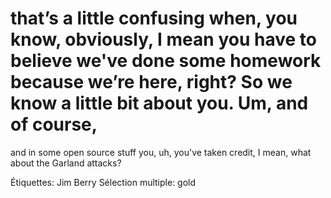 # that’s a little confusing when, you know, obviously, I mean you have to believe we've done some homework because we’re here, right? So we know a little bit about you. Um, and of course,
and in some open source stuff you, uh, you've taken credit, I mean, what about
the Garland attacks?

Étiquettes: Jim Berry
Sélection multiple: gold